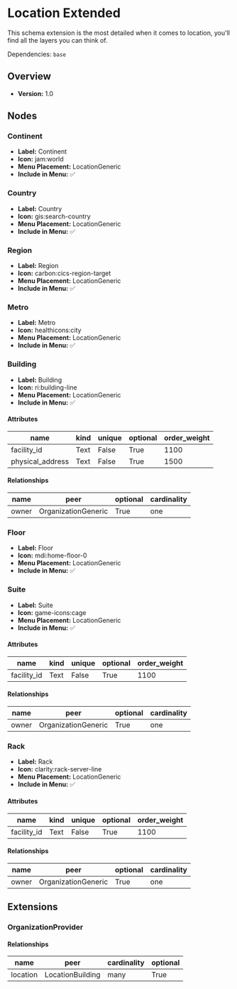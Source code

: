 # Location Extended

This schema extension is the most detailed when it comes to location, you'll find all the layers you can think of.

Dependencies: `base`

## Overview

- **Version:** 1.0

## Nodes

### Continent

- **Label:** Continent
- **Icon:** jam:world
- **Menu Placement:** LocationGeneric
- **Include in Menu:** ✅

### Country

- **Label:** Country
- **Icon:** gis:search-country
- **Menu Placement:** LocationGeneric
- **Include in Menu:** ✅

### Region

- **Label:** Region
- **Icon:** carbon:cics-region-target
- **Menu Placement:** LocationGeneric
- **Include in Menu:** ✅

### Metro

- **Label:** Metro
- **Icon:** healthicons:city
- **Menu Placement:** LocationGeneric
- **Include in Menu:** ✅

### Building

- **Label:** Building
- **Icon:** ri:building-line
- **Menu Placement:** LocationGeneric
- **Include in Menu:** ✅

#### Attributes

| name | kind | unique | optional | order_weight |
| ---- | ---- | ------ | -------- | ------------ |
| facility\_id | Text | False | True | 1100 |
| physical\_address | Text | False | True | 1500 |

#### Relationships

| name | peer | optional | cardinality |
| ---- | ---- | -------- | ----------- |
| owner | OrganizationGeneric | True | one |

### Floor

- **Label:** Floor
- **Icon:** mdi:home-floor-0
- **Menu Placement:** LocationGeneric
- **Include in Menu:** ✅

### Suite

- **Label:** Suite
- **Icon:** game-icons:cage
- **Menu Placement:** LocationGeneric
- **Include in Menu:** ✅

#### Attributes

| name | kind | unique | optional | order_weight |
| ---- | ---- | ------ | -------- | ------------ |
| facility\_id | Text | False | True | 1100 |

#### Relationships

| name | peer | optional | cardinality |
| ---- | ---- | -------- | ----------- |
| owner | OrganizationGeneric | True | one |

### Rack

- **Label:** Rack
- **Icon:** clarity:rack-server-line
- **Menu Placement:** LocationGeneric
- **Include in Menu:** ✅

#### Attributes

| name | kind | unique | optional | order_weight |
| ---- | ---- | ------ | -------- | ------------ |
| facility\_id | Text | False | True | 1100 |

#### Relationships

| name | peer | optional | cardinality |
| ---- | ---- | -------- | ----------- |
| owner | OrganizationGeneric | True | one |

## Extensions

### OrganizationProvider

#### Relationships

| name | peer | cardinality | optional |
| ---- | ---- | ----------- | -------- |
| location | LocationBuilding | many | True |
